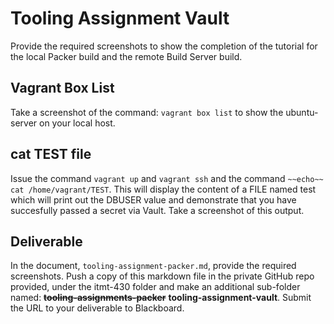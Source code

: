 # Tooling Assignment Vault

Provide the required screenshots to show the completion of the tutorial for the local Packer build and the remote Build Server build.

## Vagrant Box List

Take a screenshot of the command: `vagrant box list` to show the ubuntu-server on your local host.

## cat TEST file

Issue the command `vagrant up` and `vagrant ssh` and the command `~~echo~~ cat /home/vagrant/TEST`. This will display the content of a FILE named test which will print out the DBUSER value and demonstrate that you have succesfully passed a secret via Vault.  Take a screenshot of this output.

## Deliverable

In the document, `tooling-assignment-packer.md`, provide the required screenshots. Push a copy of this markdown file in the private GitHub repo provided, under the itmt-430 folder and make an additional sub-folder named: ~~**tooling-assignments-packer**~~ **tooling-assignment-vault**. Submit the URL to your deliverable to Blackboard.
